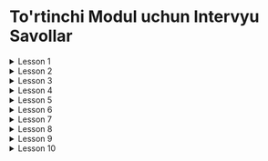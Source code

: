 # To'rtinchi Modul uchun Intervyu Savollar

<details>
<summary>Lesson 1</summary>
    <ul>
        <details>
            <summary>Lesson 1.1 (Multithreading)</summary>
            <ul>
                <li>Multitasking nima ?</li>
                <li>Multitasking va Multithreading o'rtasidagi farq ?</li>
                <li>Concurrency nima ?</li>
                <li>Thread nima ?</li>
                <li>Process nima ?</li>
                <li>Thread va Process o'rtasidagi farq ?</li>
            </ul>
        </details>
    </ul>
    <ul>
        <details>
            <summary>Lesson 1.2 (Threads)</summary>
            <ul>
                <li>Java-da nechi xil usulda thread yaratish mumkin ?</li>
                <li>Runnable nima ?</li>
                <li>Threadni Runnable bilan yaratgan yaxshimi yoki Thread class orqalimi ?</li>
                <li>Thread class ni join() method nima uchun ishlatiladi ?</li>
                <li>Thread class ni stop() method nima uchun ishlatiladi ?</li>
                <li>Thread class ni getState() method nima uchun ishlatiladi ?</li>
                <li>Thread classning yield() method qiladi ?</li>
                <li>Java-da 2ta thread o'rtasida ma'lumotlarni qanday almashadi ?</li>
            </ul>
        </details>
    </ul>
    <ul>
        <details>
            <summary>Lesson 1.3 (Life Cycle of a Thread)</summary>
            <ul>
                <li>Threadni life cycleni tushintirib bering ?</li>
                <li>sleep() va wait() methodlari o'rtasidagi farq ?</li>
                <li>Threadning state qachon RUNING o'zgaradi ?</li>
                <li>Threadning state qachon DEAD o'zgaradi ?</li>
                <li>Thread o'chirishimiz mumkinmi ? bo'lsa qanday ?</li>
            </ul>
        </details>
    </ul>
    <ul>
        <details>
            <summary>Lesson 1.4 (Thread Properties)</summary>
            <ul>
                <li>Thread class currentThread method nima uchun kerak ?</li>
                <li>Daemon thread qanday thread ?</li>
                <li>Daemon thread qachon foydalanish kerak ?</li>
                <li>Thread priority nima ?</li>
                <li>Thread priority yuqori bo'lgan threadlar bilan past bo'lgan thread o'rtasidagi farq ?</li>
            </ul>
        </details>
    </ul>
</details>

<details>
<summary>Lesson 2</summary>
    <ul>
        <details>
            <summary>Lesson 2.1 (Race Condition)</summary>
            <ul>
                <li>Race condition qanday muammo ?</li>
                <li>Race condition qanday qilib oldini olishimiz mumkin ?</li>
                <li>Lock nima ?</li>
                <li>ReentrantLock qanday class ?</li>
                <li>ReentrantLock va Synchronized keyword o'rtasidagi farqi ?</li>
                <li>Synchronized keywordidan ReetrantLock class qanday afzalliklari bor ?</li>
            </ul>
        </details>
    </ul>
    <ul>
        <details>
            <summary>Lesson 2.2 (Condition Objects)</summary>
            <ul>
                <li>Condition nima ?</li>
                <li>Condition interface nima uchun ishlatilishi tushintirib bering.</li>
            </ul>
        </details>
    </ul>
    <ul>
        <details>
            <summary>Lesson 2.3 (Synchronized Method and Blocks)</summary>
            <ul>
                <li>Synchronized nima ?</li>
                <li>Nechi xil levelda synchronized keyword ishlatishimiz mumkin ?</li>
                <li>Nima uchun wait() va notify() methodlar synchronized blockdan chaqiriladi ?</li>
                <li>Synchronized method va block farqi ?</li>
                <li>Static synchronized method bilan synchronized method farqi ?</li>
            </ul>
        </details>
    </ul>
    <ul>
        <details>
            <summary>Lesson 2.4 (Volatile)</summary>
            <ul>
                <li>Volatile nima ?</li>
                <li>Volatile keywordni nimalarga nisbatan qo'llashimiz mumkin ?</li>
                <li>Volatile keyword class thread safe qiladimi ?</li>
                <li>Volatile keyword afzalliklari va kamchiliklari ?</li>
            </ul>
        </details>
    </ul>
    <ul>
        <details>
            <summary>Lesson 2.5 (Deadlock)</summary>
            <ul>
                <li>Deadlock nima ? misol keltiring.</li>
                <li>Thread Deadlock holatiga tushib qolmasligi uchun nima qilishimz kerak ?</li>
                <li>Livelock va Deadlock o'rtasidagi farq ?</li>
            </ul>
        </details>
    </ul>
</details>

<details>
<summary>Lesson 3</summary>
    <ul>
        <details>
            <summary>Lesson 3.1 (Atomics)</summary>
            <ul>
                <li>Atomics nima ?</li>
                <li>Nima uchun Atomic Classlar foydalanishimiz kerak ?</li>
                <li>Atomic Operation qanday ishlaydi ?</li>
                <li>CAS nima ? CAS qanday ishlashni tushintirib bering.</li>
                <li>Atomic classlar threadlarni blocklamasdan turib classni thread safe qilishi mumkin ?</li>
                <li>Atomic classlarni afzalliklari ?</li>
            </ul>
        </details>
    </ul>
    <ul>
        <details>
            <summary>Lesson 3.2 (Thread-safe collections)</summary>
            <ul>
                <li>Java-da nechi xil yo'l bilan classni thread-safe qilishimiz mumkin ?</li>
                <li>Java-da nechta thread safe collectionlar bor ?</li>
                <li>ConcurrentHashMap nima ?</li>
                <li>ArrayList ni thread-safe qilishimiz mumkinmi ?</li>
            </ul>
        </details>
    </ul>
    <ul>
        <details>
            <summary>Lesson 3.3 (Immutable class)</summary>
            <ul>
                <li>Immutable class nima ?</li>
                <li>Immutable classni o'zimiz yaratishimiz mumkinmi ?</li>
                <li>Mumkin bo'lsa qanday qilib yaratamiz ?</li>
                <li>Java-dagi immutable classlarni sanab bering ?</li>
                <li>Immutable classlar thread-safemi ?</li>
                <li>Thread-safe bo'lsa nima uchun ?</li>
            </ul>
        </details>
    </ul>
</details>

<details>
<summary>Lesson 4</summary>
    <ul>
        <details>
            <summary>Lesson 4.1 (Tasks and Thread Pools)</summary>
            <ul>
                <li>Thread Pools nima ?</li>
                <li>Executor Framework qanday framework ?</li>
                <li>Executor Framework nima maqsadda Javani 5chi versiyasida qoshilgan ?</li>
                <li>Executorlar qanday ishlashni tushintirib bering.</li>
                <li>Executor Framework afzalliklari ?</li>
                <li>Javada nechi xil Executor mavjud ?</li>
                <li>Executor tasklarni nimada saqlaydi ?</li>
                <li>Executorlarni nechi xil usulda o'chirishimiz mumkin ?</li>
            </ul>
        </details>
    </ul>
    <ul>
        <details>
            <summary>Lesson 4.2 (Callable and Future)</summary>
            <ul>
                <li>Callable nima ?</li>
                <li>Future nima ?</li>
                <li>Callable va Runnable o'rtasidagi farq ?</li>
                <li>FutureTask nima ?</li>
                <li>Future class isDone() nima uchun ishlatiladi ?</li>
                <li>Future class get() nima uchun ishlatiladi ?</li>
            </ul>
        </details>
    </ul>
    <ul>
        <details>
            <summary>Lesson 4.3 (ThreadLocal class)</summary>
            <ul>
                <li>ThreadLocal nima ?</li>
                <li>ThreadLocalRandom nima ?</li>
                <li>ThreadLocal qanday holatlarda foydalanishimiz kerak ?</li>
                <li>ThreadLocal withInitial() static method nima uchun ishlatamiz ?</li>
            </ul>
        </details>
    </ul>
</details>

<details>
<summary>Lesson 5</summary>
    <ul>
        <details>
            <summary>Lesson 5.1 (Fork Join Pool)</summary>
            <ul>
                <li>Fork Join Framework nima ?</li>
                <li>Fork Join Framework nima uchun javaga qo'shilgan ?</li>
                <li>Fork Join Frameworkni afzalliklari ?</li>
                <li>Fork Join Frameworkni tasklari o'chirtga qo'yish uchun qaysi queuedan foydalanadi ?</li>
                <li>Fork Join Framework va Executor Framework o'rtasidagi farq ?</li>
            </ul>
        </details>
    </ul>
    <ul>
        <details>
            <summary>Lesson 5.2 (Asynchronous Computations)</summary>
            <ul>
                <li>Asynchronous programming nima ?</li>
                <li>CompletableFuture nima ?</li>
                <li>CompletableFuture nima uchun ishlatiladi ?</li>
                <li>CompletableFuture va Future o'rtasidagi farq ?</li>
                <li>CompletableFuture thenApply() method nima uchun ishlatiladi ?</li>
                <li>CompletableFuture thenCompose() method nima uchun ishlatiladi ?</li>
            </ul>
        </details>
    </ul>
    <ul>
        <details>
            <summary>Lesson 5.3 (Singleton Design Pattern Issue with Multithreading)</summary>
            <ul>
                <li>Singleton Design Pattern nima ?</li>
            </ul>
        </details>
    </ul>
</details>

<details>
<summary>Lesson 6</summary>
    <ul>
        <details>
            <summary>Lesson 6.1 (Date and Calendar classes)</summary>
            <ul>
                <li>Date nima ?</li>
                <li>Calendar nima ?</li>
                <li>Calendar, Date classlarni nima uchun ishlatamiz ?</li>
                <li>Date classni kamchiliklari ?</li>
                <li>Calendar classni kamchiliklari ?</li>
                <li>SimpleDateFormat nima ?</li>
                <li>SimpleDateFormat format() method nima uchun ishlatamiz ?</li>
            </ul>
        </details>
    </ul>
    <ul>
        <details>
            <summary>Lesson 6.2 (Time API)</summary>
            <ul>
                <li>Time API nima ?</li>
                <li>Time API nima uchun Java 8ga qo'shilgan ?</li>
                <li>Duration nima ?</li>
                <li>Period nima ?</li>
                <li>Date va LocalDate o'rtasidagi farq ?</li>
                <li>Date va ZonedDate o'rtasidagi farq ?</li>
                <li>Time va LocalTime o'rtasidagi farq ?</li>
            </ul>
        </details>
    </ul>
</details>

<details>
<summary>Lesson 7</summary>
    <ul>
        <details>
            <summary>Lesson 7.1 (Input/Output Streams)</summary>
            <ul>
                <li>Input/Output Stream nima ?</li>
                <li>File class nima ?</li>
                <li>FileInputStream va FileOutputStream classlarni tushintirib bering ?</li>
                <li>DataInputStream va DataOutputStream classlarni tushintirib bering ?</li>
                <li>FileReader va FileWriter classlari nima uchun ishlatiladi ?</li>
                <li>FileReader va FileWriter classlari nima uchun ishlatiladi ?</li>
                <li>BufferedReader va BufferedWriter classlari nima uchun ishlatiladi ?</li>
                <li>File(Reader/Writer) va Buffered(Reader/Writer) o'rtasidagi farq ?</li>
            </ul>
        </details>
    </ul>
    <ul>
        <details>
            <summary>Lesson 7.2 (NIO)</summary>
            <ul>
                <li>NIO nima ?</li>
                <li>NIO nima uchun Java-ni 7chi o'zgartirishlar kiritildi ?</li>
                <li>Oddiy I/O stream bilan NIO nima farqi bor ?</li>
            </ul>
        </details>
    </ul>
    <ul>
        <details>
            <summary>Lesson 7.3 (Serialization and Deserialization)</summary>
            <ul>
                <li>Serialization nima ?</li>
                <li>Deserialization nima ?</li>
                <li>Externalization nima ?</li>
                <li>Externalizable va Serializable interfacelari o'rtasidagi farq ?</li>
                <li>SerialVersionUID nima ?</li>
                <li>marker interface nima ?</li>
                <li>transient nima ?</li>
                <li>static o'zgaruvchilar serialize bo'ladimi ?</li>
            </ul>
        </details>
    </ul>
</details>

<details>
<summary>Lesson 8</summary>
    <ul>
        <details>
            <summary>Lesson 8.1 (Regexp)</summary>
            <ul>
                <li>Regular Expression nima ?</li>
                <li>Regular Expression nima uchun ishlatiladi ?</li>
                <li>Pattern nima ?</li>
                <li>Matcher nima ?</li>
                <li>Pattern classini matcher() method nima uchun ishlatiladi ?</li>
                <li>Matcher classini matches() method nima uchun ishlatiladi ?</li>
                <li>Matcher classini find() method nima uchun ishlatiladi ?</li>
            </ul>
        </details>
    </ul>
</details>

<details>
<summary>Lesson 9</summary>
    <ul>
        <details>
            <summary>Lesson 9.1 (Git)</summary>
            <ul>
                <li>Git nima ? Uni qanday ishlatishimiz mumkin.</li>
                <li>Version of control nima ?</li>
                <li>git bizga nima uchun kerak nima ?</li>
                <li>git 'pull request' va 'psuh request' larni o'rtasida nima farq bor ?</li>
            </ul>
        </details>
    </ul>
    <ul>
        <details>
            <summary>Lesson 9.2 (Github)</summary>
            <ul>
                <li>Github nima ?</li>
                <li>Git va Github o'rtasidagi farq ?</li>
                <li>Gitda merge qilish nima ?</li>
                <li>Git repository nima ?</li>
                <li>Git clone nima qiladi ?</li>
            </ul>
        </details>
    </ul>
</details>

<details>
<summary>Lesson 10</summary>
    <ul>
        <details>
            <summary>Lesson 10 (Logging)</summary>
            <ul>
                <li>Logging nima ?</li>
                <li>Logging tashlash bizga nima uchun kerak ?</li>
                <li>Logging javani nechinchi versiyasida qo'shilgan ?</li>
                <li>necha xil log level bor ?</li>
            </ul>
        </details>
    </ul>
</details>



